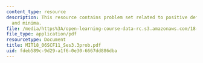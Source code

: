 ```yaml
---
content_type: resource
description: This resource contains problem set related to positive definite matrices
  and minima.
file: /media/https%3A/open-learning-course-data-rc.s3.amazonaws.com/18-06sc-linear-algebra-fall-2011/fdeb589c9d29a1f60e306667dd886dba_MIT18_06SCF11_Ses3.3prob.pdf
file_type: application/pdf
resourcetype: Document
title: MIT18_06SCF11_Ses3.3prob.pdf
uid: fdeb589c-9d29-a1f6-0e30-6667dd886dba
---
```

